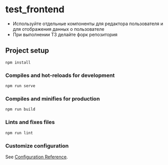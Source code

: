 # test_frontend

- Используйте отдельные компоненты для редактора пользователя и для отображения данных о пользователе
- При выполнении ТЗ делайте форк репозитория

## Project setup
```
npm install
```

### Compiles and hot-reloads for development
```
npm run serve
```

### Compiles and minifies for production
```
npm run build
```

### Lints and fixes files
```
npm run lint
```

### Customize configuration
See [Configuration Reference](https://cli.vuejs.org/config/).
